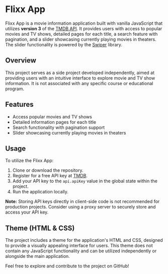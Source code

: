 # Flixx App

Flixx App is a movie information application built with vanilla JavaScript that utilizes **version 3** of the [TMDB API](https://developers.themoviedb.org/3). It provides users with access to popular movies and TV shows, detailed pages for each title, a search feature with pagination, and a slider showcasing currently playing movies in theaters. The slider functionality is powered by the [Swiper](https://swiperjs.com) library.

## Overview

This project serves as a side project developed independently, aimed at providing users with an intuitive interface to explore movie and TV show information. It is not associated with any specific course or educational program.

## Features

- Access popular movies and TV shows
- Detailed information pages for each title
- Search functionality with pagination support
- Slider showcasing currently playing movies in theaters

## Usage

To utilize the Flixx App:

1. Clone or download the repository.
2. Register for a free API key at [TMDB](https://www.themoviedb.org/settings/api).
3. Add your API key to the `api.apiKey` value in the global state within the project.
4. Run the application locally.

**Note:** Storing API keys directly in client-side code is not recommended for production projects. Consider using a proxy server to securely store and access your API key.

## Theme (HTML & CSS)

The project includes a theme for the application's HTML and CSS, designed to provide a visually appealing interface for users. This theme does not contain any JavaScript functionality and can be utilized independently or alongside the main application.

Feel free to explore and contribute to the project on GitHub!
